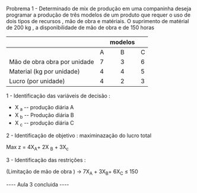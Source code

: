 Probrema 1 - Determinado de mix de produção em uma companinha deseja programar a produção de três modelos de um produto que requer o uso de dois tipos de recursos , mão de 
obra e matériais.
O suprimento de matérial de 200 kg , a disponibilidade de mão de obra e de 150 horas 


|           ||modelos ||
---------|---|:---:|--|
|        | A | B |C |
|Mão de obra obra por unidade | 7  | 3 | 6 |
| Material (kg por unidade)    | 4 | 4 | 5 |
|Lucro (por unidade)           | 4 | 2 | 3 |


1 - Identificação das variáveis de decisão :

-  X <sub>a</sub> -- produção diária A
-  X <sub>b</sub> -- Produção diária B
-  X <sub>c</sub> -- produção diária C 

2 - Identificação de objetivo : maximinazação do lucro total 

Max z = 4X<sub>A</sub>+ 2X <sub>B</sub> + 3X<sub>c</sub>


3 - Identificação das restriçôes : 

(Limitação de mão de obra ) $\to$ 7X<sub>A</sub> + 3X<sub>B</sub>+ 6X<sub>C</sub> ≤ 150


---- Aula 3 concluida ---- 
